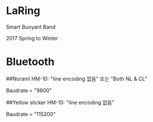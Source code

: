 # LaRing
Smart Buoyant Band

2017 Spring to Winter

# Bluetooth
##Noraml HM-10:
"line encoding 없음" 또는 "Both NL & CL"

Baudrate = "9600"

##Yellow sticker HM-10:
"line encoding 없음"

Baudrate = "115200"

